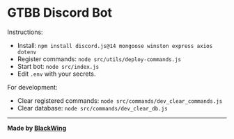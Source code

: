 # GTBB Discord Bot

Instructions:
- Install: `npm install discord.js@14 mongoose winston express axios dotenv`
- Register commands: `node src/utils/deploy-commands.js`
- Start bot: `node src/index.js`
- Edit `.env` with your secrets.

For development:
- Clear registered commands: `node src/commands/dev_clear_commands.js`
- Clear database: `node src/commands/dev_clear_db.js`

---
**Made by [BlackWing](https://github.com/harshitkhandelwal208)**